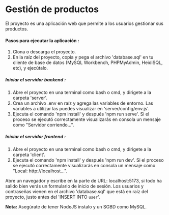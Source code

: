 # Gestión de productos

El proyecto es una aplicación web que permite a los usuarios gestionar sus productos.

#### Pasos para ejecutar la aplicación :

1. Clona o descarga el proyecto.
2. En la raíz del proyecto, copia y pega el archivo 'database.sql' en tu cliente
de base de datos (MySQL Workbench, PHPMyAdmin, HeidiSQL, etc), y ejecútalo.

##### Iniciar el servidor backend :

1. Abre el proyecto en una terminal como bash o cmd, y dirigete a la carpeta 'server'.
3. Crea un archivo .env en raíz y agrega las variables de entorno. Las variables a utilizar
las puedes visualizar en 'server/config/env.js'.
2. Ejecuta el comando 'npm install' y después 'npm run serve'. Si el proceso se ejecutó
correctamente visualizarás en consola un mensaje como "Servidor corriendo...".

##### Iniciar el servidor frontend :

1. Abre el proyecto en una terminal como bash o cmd, y dirigete a la carpeta 'client'.
2. Ejecuta el comando 'npm install' y después 'npm run dev'. Si el proceso se ejecutó
correctamente visualizarás en consola un mensaje como "Local: http://localhost...".

Abre un navegador y escribe en la parte de URL: localhost:5173, si todo ha salido bien verás un formulario de inicio de sesión. Los usuarios y contraseñas vienen en el archivo 'database.sql'
que está en raíz del proyecto, justo antes del 'INSERT INTO `user`'.

**Nota:**
Asegúrate de tener NodeJS instalo y un SGBD como MySQL.
